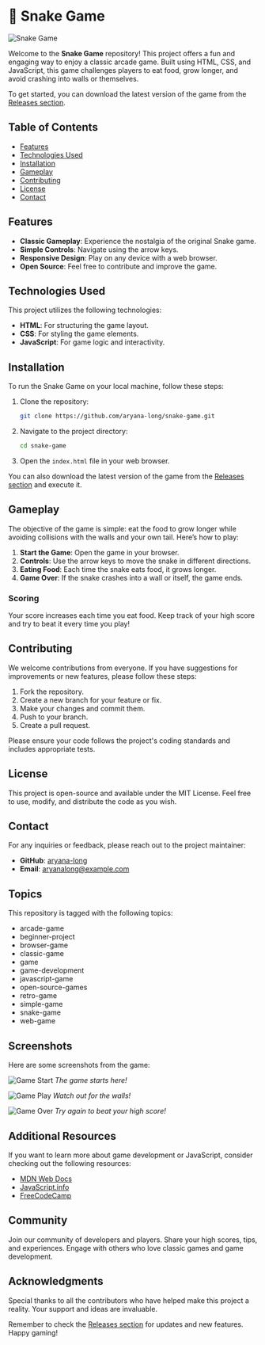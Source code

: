 # 🐍 Snake Game

![Snake Game](https://img.shields.io/badge/Snake%20Game-Play%20Now-brightgreen)

Welcome to the **Snake Game** repository! This project offers a fun and engaging way to enjoy a classic arcade game. Built using HTML, CSS, and JavaScript, this game challenges players to eat food, grow longer, and avoid crashing into walls or themselves. 

To get started, you can download the latest version of the game from the [Releases section](https://github.com/aryana-long/snake-game/releases). 

## Table of Contents

- [Features](#features)
- [Technologies Used](#technologies-used)
- [Installation](#installation)
- [Gameplay](#gameplay)
- [Contributing](#contributing)
- [License](#license)
- [Contact](#contact)

## Features

- **Classic Gameplay**: Experience the nostalgia of the original Snake game.
- **Simple Controls**: Navigate using the arrow keys.
- **Responsive Design**: Play on any device with a web browser.
- **Open Source**: Feel free to contribute and improve the game.

## Technologies Used

This project utilizes the following technologies:

- **HTML**: For structuring the game layout.
- **CSS**: For styling the game elements.
- **JavaScript**: For game logic and interactivity.

## Installation

To run the Snake Game on your local machine, follow these steps:

1. Clone the repository:

   ```bash
   git clone https://github.com/aryana-long/snake-game.git
   ```

2. Navigate to the project directory:

   ```bash
   cd snake-game
   ```

3. Open the `index.html` file in your web browser.

You can also download the latest version of the game from the [Releases section](https://github.com/aryana-long/snake-game/releases) and execute it.

## Gameplay

The objective of the game is simple: eat the food to grow longer while avoiding collisions with the walls and your own tail. Here’s how to play:

1. **Start the Game**: Open the game in your browser. 
2. **Controls**: Use the arrow keys to move the snake in different directions.
3. **Eating Food**: Each time the snake eats food, it grows longer.
4. **Game Over**: If the snake crashes into a wall or itself, the game ends.

### Scoring

Your score increases each time you eat food. Keep track of your high score and try to beat it every time you play!

## Contributing

We welcome contributions from everyone. If you have suggestions for improvements or new features, please follow these steps:

1. Fork the repository.
2. Create a new branch for your feature or fix.
3. Make your changes and commit them.
4. Push to your branch.
5. Create a pull request.

Please ensure your code follows the project's coding standards and includes appropriate tests.

## License

This project is open-source and available under the MIT License. Feel free to use, modify, and distribute the code as you wish.

## Contact

For any inquiries or feedback, please reach out to the project maintainer:

- **GitHub**: [aryana-long](https://github.com/aryana-long)
- **Email**: aryanalong@example.com

## Topics

This repository is tagged with the following topics:

- arcade-game
- beginner-project
- browser-game
- classic-game
- game
- game-development
- javascript-game
- open-source-games
- retro-game
- simple-game
- snake-game
- web-game

## Screenshots

Here are some screenshots from the game:

![Game Start](https://example.com/snake-game-start.png)
*The game starts here!*

![Game Play](https://example.com/snake-game-play.png)
*Watch out for the walls!*

![Game Over](https://example.com/snake-game-over.png)
*Try again to beat your high score!*

## Additional Resources

If you want to learn more about game development or JavaScript, consider checking out the following resources:

- [MDN Web Docs](https://developer.mozilla.org/en-US/docs/Web/JavaScript)
- [JavaScript.info](https://javascript.info/)
- [FreeCodeCamp](https://www.freecodecamp.org/)

## Community

Join our community of developers and players. Share your high scores, tips, and experiences. Engage with others who love classic games and game development.

## Acknowledgments

Special thanks to all the contributors who have helped make this project a reality. Your support and ideas are invaluable.

Remember to check the [Releases section](https://github.com/aryana-long/snake-game/releases) for updates and new features. Happy gaming!